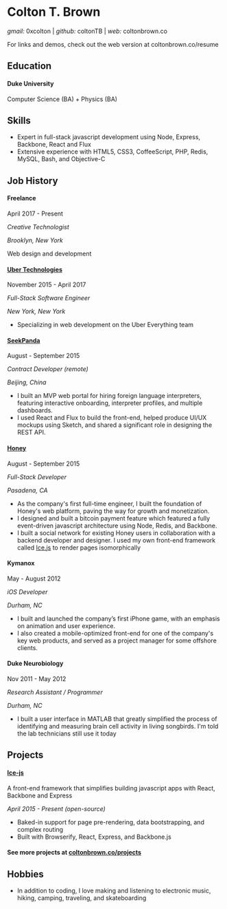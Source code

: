 # Colton T. Brown
*gmail:* 0xcolton | 
*github:* coltonTB | 
*web:* coltonbrown.co

<div class="pdf-only site-plug">
For links and demos, check out the web version at coltonbrown.co/resume
</div>

## Education

#### Duke University

Computer Science (BA) + Physics (BA)


## Skills

+ Expert in full-stack javascript development using Node, Express, Backbone, React and Flux
+ Extensive experience with HTML5, CSS3, CoffeeScript, PHP, Redis, MySQL, Bash, and Objective-C


## Job History

#### Freelance

April 2017 - Present

*Creative Technologist*

*Brooklyn, New York*

Web design and development

#### [Uber Technologies][uber-home]

November 2015 - April 2017

*Full-Stack Software Engineer*

*New York, New York*

+ Specializing in web development on the Uber Everything team


#### [SeekPanda][seekpanda-home]

August - September 2015

*Contract Developer (remote)*

*Beijing, China*

+ I built an MVP web portal for hiring foreign language interpreters, featuring interactive onboarding, interpreter profiles, and multiple dashboards.
+ I used React and Flux to build the front-end, helped produce UI/UX mockups using Sketch, and shared a significant role in designing the REST API.


#### [Honey][honey-home]

August - September 2015

*Full-Stack Developer*

*Pasadena, CA*

+ As the company's first full-time engineer, I built the foundation of Honey's web platform, paving the way for growth and monetization.
+ I designed and built a bitcoin payment feature which featured a fully event-driven javascript architecture using Node, Redis, and Backbone.
+ I built a social network for existing Honey users in collaboration with a backend developer and designer. I used my own front-end framework called [Ice.js][ice-link] to render pages isomorphically


#### Kymanox

May - August 2012

*iOS Developer*

*Durham, NC*

+ I built and launched the company’s first iPhone game, with an emphasis on animation and user experience.
+ I also created a mobile-optimized front-end for one of the company's key web products, and served as a project manager for some offshore clients.

#### Duke Neurobiology

Nov 2011 - May 2012

*Research Assistant / Programmer*

*Durham, NC*

+ I built a user interface in MATLAB that greatly simplified the process of identifying and measuring brain cell activity in living songbirds. I'm told the lab technicians still use it today

## Projects

#### [Ice-js](http://coltonTB.github.io/ice-js)
A front-end framework that simplifies building javascript apps with React, Backbone and Express

*April 2015 - Present* <span class="pdf-only">*(open-source)*</span>

+ Baked-in support for page pre-rendering, data bootstrapping, and complex routing
+ Built with Browserify, React, Express, and Backbone.js


#### See more projects at [coltonbrown.co/projects](http://www.coltonbrown.co/projects)



## Hobbies
+ In addition to coding, I love making and listening to electronic music, hiking, camping, traveling, and skateboarding

[honey-home]: http://joinhoney.com
[seekpanda-home]: http://seekpanda.com
[uber-home]: http://www.uber.com
[ice-link]: http://coltontb.github.io/ice-js
[honey-chstore]: https://chrome.google.com/webstore/detail/honey/bmnlcjabgnpnenekpadlanbbkooimhnj?hl=en-US
[press-dukefwd]: http://dukeforward.duke.edu/news/duke-neurobiologist-richard-mooney-reveals-some-surprising-parallels-betwee
[press-sciam]: http://www.scientificamerican.com/podcast/episode/granular-materials-could-thwart-missiles/
[press-io9]: http://io9.com/new-missile-study-reveals-a-terrible-setback-in-fight-a-1697060546
[press-popsci]: http://www.popsci.com/physics-proves-grainy-soil-good-stopping-missiles?dom=tw&src=SOC
[press-scireview]: http://journals.aps.org/prl/abstract/10.1103/PhysRevLett.114.144502
